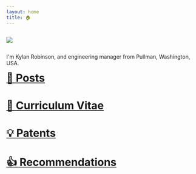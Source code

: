 ```yaml
---
layout: home
title: 🏠
---
```


<div>
  <p style="float: left;">
    <img src="/img/headshot.jpg")>
  </p>
  <p style="float: left;">
    I'm Kylan Robinson, and engineering manager from Pullman, Washington, USA.
  </p>
</div>

# [📃 Posts](posts.md)
# [💼 Curriculum Vitae](cv.md)
# [💡 Patents](patents.md)
# [👍 Recommendations](recommendations.md)